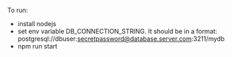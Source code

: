 To run:
- install nodejs
- set env variable DB_CONNECTION_STRING.  It should be in a format: postgresql://dbuser:secretpassword@database.server.com:3211/mydb
- npm run start
